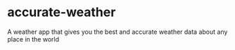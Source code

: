 # accurate-weather
A weather app that gives you the best and accurate weather data about any place in the world
